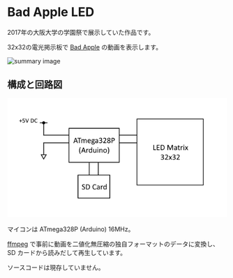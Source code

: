 # Bad Apple LED

2017年の大阪大学の学園祭で展示していた作品です。

32x32の電光掲示板で [Bad Apple](https://www.youtube.com/watch?v=FtutLA63Cp8) の動画を表示します。

![summary image](https://github.com/ikorin24/BadAppleLED/blob/master/img/summary.gif)

## 構成と回路図

![circuit diagram](https://github.com/ikorin24/BadAppleLED/blob/master/img/circuit.png)

マイコンは ATmega328P (Arduino) 16MHz。

[ffmpeg](https://ffmpeg.org/) で事前に動画を二値化無圧縮の独自フォーマットのデータに変換し、SD カードから読みだして再生しています。

ソースコードは現存していません。
